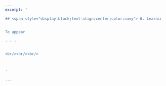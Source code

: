 ```yaml
---
excerpt: '

## <span style="display:block;text-align:center;color:navy"> 6. Learning Variable Interactions for Black-box Optimization </span>  


To appear

- - -


<br/><br/><br/>



'

---
```

